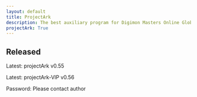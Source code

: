 ```yaml
---
layout: default
title: ProjectArk
description: The best auxiliary program for Digimon Masters Online Global
projectArk: True
---
```

<h2>Released</h2>
<p>Latest: <a style="text-decoration:none;" href="/projectArk_free.exe">projectArk v0.55</a></p>
<p>Latest: <a style="text-decoration:none;" href="/projectArk/download/projectArk.exe">projectArk-VIP v0.56</a></p>
<p>Password: Please contact author</p>